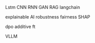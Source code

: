 Lstm
CNN
RNN
GAN
RAG
langchain

explainable AI
robustness
fairness
SHAP

dpo 
additive ft

VLLM




